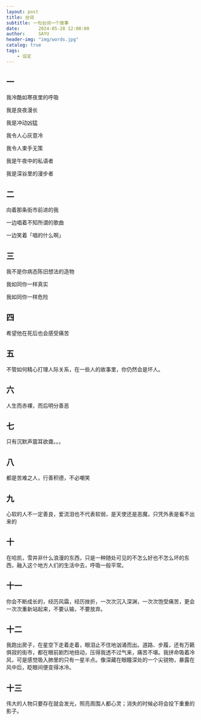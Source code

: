 ```yaml
---
layout: post
title: 台词
subtitle: 一句台词一个故事
date:       2024-05-28 12:00:00
author:     SAYU
header-img: "img/words.jpg"
catalog: true
tags:
    - 设定
---
```


## 一

我冷酷如寒夜里的呼吸

我是良夜漫长

我是冲动凶猛

我令人心灰意冷

我令人束手无策

我是午夜中的私语者

我是深谷里的漫步者

## 二

向着那条街市前进的我

一边唱着不知所谓的歌曲

一边笑着「唱的什么啊」

## 三

我不是你病态陈旧想法的造物

我如同你一样真实

我如同你一样危险

## 四

希望他在死后也会感受痛苦

## 五

不管如何精心打理人际关系，在一些人的故事里，你仍然会是坏人。

## 六

人生而赤裸，而后明分善恶

## 七

只有沉默声震耳欲聋。。。

## 八

都是苦难之人，行善积德，不必嘲笑

## 九

心软的人不一定善良，爱流泪也不代表软弱，是天使还是恶魔，只凭外表是看不出来的

## 十

在哈凯，雪并非什么浪漫的东西，只是一种随处可见的不怎么好也不怎么坏的东西，融入这个地方人们的生活中去，呼吸一般平常。

## 十一

你会不断成长的，经历风霜，经历挫折，一次次沉入深渊，一次次饱受痛苦，更会一次次重新站起来，不要认输，不要放弃。

## 十二

我跑出房子，在星空下走着走着，眼泪止不住地汹涌而出。道路、步履，还有万籁俱寂的街市，都在眼前剧烈地扭动，压得我透不过气来，痛苦不堪。我拼命吸着冷风，可是感觉吸入肺里的只有一星半点。像深藏在眼瞳深处的一个尖锐物，暴露在风中后，眨眼间便变得冰冷。

## 十三

伟大的人物只要存在就会发光，照亮周围人都心灵；消失的时候必将会投下重重的影子。

